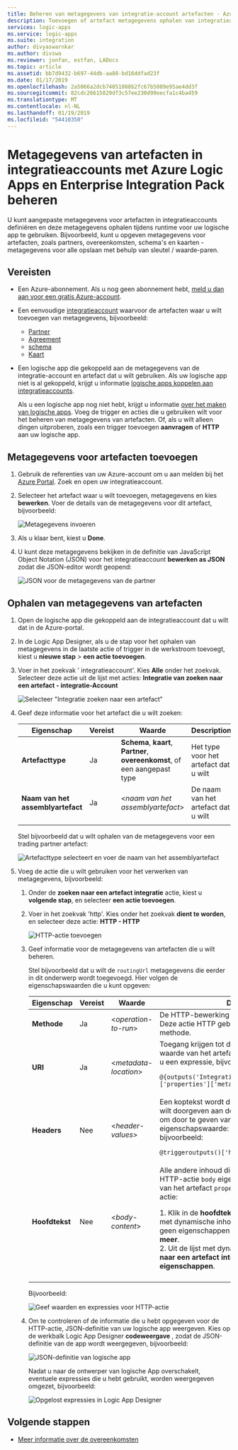 ```yaml
---
title: Beheren van metagegevens van integratie-account artefacten - Azure Logic Apps | Microsoft Docs
description: Toevoegen of artefact metagegevens ophalen van integratieaccounts in Azure Logic Apps met Enterprise Integration Pack
services: logic-apps
ms.service: logic-apps
ms.suite: integration
author: divyaswarnkar
ms.author: divswa
ms.reviewer: jonfan, estfan, LADocs
ms.topic: article
ms.assetid: bb7d9432-b697-44db-aa88-bd16ddfad23f
ms.date: 01/17/2019
ms.openlocfilehash: 2a5066a2dcb74051088b2fc67b5089e95ae4dd3f
ms.sourcegitcommit: 82cdc26615829df3c57ee230d99eecfa1c4ba459
ms.translationtype: MT
ms.contentlocale: nl-NL
ms.lasthandoff: 01/19/2019
ms.locfileid: "54410350"
---
```

# <a name="manage-artifact-metadata-in-integration-accounts-with-azure-logic-apps-and-enterprise-integration-pack"></a>Metagegevens van artefacten in integratieaccounts met Azure Logic Apps en Enterprise Integration Pack beheren

U kunt aangepaste metagegevens voor artefacten in integratieaccounts definiëren en deze metagegevens ophalen tijdens runtime voor uw logische app te gebruiken. Bijvoorbeeld, kunt u opgeven metagegevens voor artefacten, zoals partners, overeenkomsten, schema's en kaarten - metagegevens voor alle opslaan met behulp van sleutel / waarde-paren. 

## <a name="prerequisites"></a>Vereisten

* Een Azure-abonnement. Als u nog geen abonnement hebt, <a href="https://azure.microsoft.com/free/" target="_blank">meld u dan aan voor een gratis Azure-account</a>.

* Een eenvoudige [integratieaccount](../logic-apps/logic-apps-enterprise-integration-create-integration-account.md) waarvoor de artefacten waar u wilt toevoegen van metagegevens, bijvoorbeeld: 

  * [Partner](logic-apps-enterprise-integration-partners.md)
  * [Agreement](logic-apps-enterprise-integration-agreements.md)
  * [schema](logic-apps-enterprise-integration-schemas.md)
  * [Kaart](logic-apps-enterprise-integration-maps.md)

* Een logische app die gekoppeld aan de metagegevens van de integratie-account en artefact dat u wilt gebruiken. Als uw logische app niet is al gekoppeld, krijgt u informatie [logische apps koppelen aan integratieaccounts](logic-apps-enterprise-integration-create-integration-account.md#link-account). 

  Als u een logische app nog niet hebt, krijgt u informatie [over het maken van logische apps](../logic-apps/quickstart-create-first-logic-app-workflow.md). 
  Voeg de trigger en acties die u gebruiken wilt voor het beheren van metagegevens van artefacten. Of, als u wilt alleen dingen uitproberen, zoals een trigger toevoegen **aanvragen** of **HTTP** aan uw logische app.

## <a name="add-metadata-to-artifacts"></a>Metagegevens voor artefacten toevoegen

1. Gebruik de referenties van uw Azure-account om u aan melden bij het <a href="https://portal.azure.com" target="_blank">Azure Portal</a>. Zoek en open uw integratieaccount.

1. Selecteer het artefact waar u wilt toevoegen, metagegevens en kies **bewerken**. Voer de details van de metagegevens voor dit artefact, bijvoorbeeld:

   ![Metagegevens invoeren](media/logic-apps-enterprise-integration-metadata/add-partner-metadata.png)

1. Als u klaar bent, kiest u **Done**.

1. U kunt deze metagegevens bekijken in de definitie van JavaScript Object Notation (JSON) voor het integratieaccount **bewerken as JSON** zodat die JSON-editor wordt geopend: 

   ![JSON voor de metagegevens van de partner](media/logic-apps-enterprise-integration-metadata/partner-metadata.png)

## <a name="get-artifact-metadata"></a>Ophalen van metagegevens van artefacten

1. Open de logische app die gekoppeld aan de integratieaccount dat u wilt dat in de Azure-portal. 

1. In de Logic App Designer, als u de stap voor het ophalen van metagegevens in de laatste actie of trigger in de werkstroom toevoegt, kiest u **nieuwe stap** > **een actie toevoegen**. 

1. Voer in het zoekvak ' integratieaccount'. Kies **Alle** onder het zoekvak. Selecteer deze actie uit de lijst met acties: **Integratie van zoeken naar een artefact - integratie-Account**

   ![Selecteer "Integratie zoeken naar een artefact"](media/logic-apps-enterprise-integration-metadata/integration-account-artifact-lookup.png)

1. Geef deze informatie voor het artefact die u wilt zoeken:

   | Eigenschap | Vereist | Waarde | Description | 
   |----------|---------|-------|-------------| 
   | **Artefacttype** | Ja | **Schema**, **kaart**, **Partner**, **overeenkomst**, of een aangepast type | Het type voor het artefact dat u wilt | 
   | **Naam van het assemblyartefact** | Ja | <*naam van het assemblyartefact*> | De naam van het artefact dat u wilt | 
   ||| 

   Stel bijvoorbeeld dat u wilt ophalen van de metagegevens voor een trading partner artefact:

   ![Artefacttype selecteert en voer de naam van het assemblyartefact](media/logic-apps-enterprise-integration-metadata/artifact-lookup-information.png)

1. Voeg de actie die u wilt gebruiken voor het verwerken van metagegevens, bijvoorbeeld:

   1. Onder de **zoeken naar een artefact integratie** actie, kiest u **volgende stap**, en selecteer **een actie toevoegen**. 

   1. Voer in het zoekvak 'http'. Kies onder het zoekvak **dient te worden**, en selecteer deze actie: **HTTP - HTTP**

      ![HTTP-actie toevoegen](media/logic-apps-enterprise-integration-metadata/http-action.png)

   1. Geef informatie voor de metagegevens van artefacten die u wilt beheren. 

      Stel bijvoorbeeld dat u wilt de `routingUrl` metagegevens die eerder in dit onderwerp wordt toegevoegd. Hier volgen de eigenschapswaarden die u kunt opgeven: 

      | Eigenschap | Vereist | Waarde | Description | 
      |----------|----------|-------|-------------| 
      | **Methode** | Ja | <*operation-to-run*> | De HTTP-bewerking uit te voeren op het artefact. Deze actie HTTP gebruikt bijvoorbeeld de **ophalen** methode. | 
      | **URI** | Ja | <*metadata-location*> | Toegang krijgen tot de `routingUrl` metagegevens waarde van het artefact die u hebt opgehaald, kunt u een expressie, bijvoorbeeld: <p>`@{outputs('Integration_Account_Artifact_Lookup')['properties']['metadata']['routingUrl']}` | 
      | **Headers** | Nee | <*header-values*> | Een koptekst wordt de uitvoer van de trigger die u wilt doorgeven aan de HTTP-actie. Bijvoorbeeld, om door te geven van de trigger `headers` eigenschapswaarde: u kunt een expressie, bijvoorbeeld: <p>`@triggeroutputs()['headers']` | 
      | **Hoofdtekst** | Nee | <*body-content*> | Alle andere inhoud die u wilt doorgeven aan de HTTP-actie `body` eigenschap. In dit voorbeeld geeft van het artefact `properties` waarden in de HTTP-actie: <p>1. Klik in de **hoofdtekst** eigenschap, zodat de lijst met dynamische inhoud wordt weergegeven. Als er geen eigenschappen wordt weergegeven, kiest u **meer**. <br>2. Uit de lijst met dynamische inhoud, onder **zoeken naar een artefact integratie**, selecteer **eigenschappen**. | 
      |||| 

      Bijvoorbeeld:

      ![Geef waarden en expressies voor HTTP-actie](media/logic-apps-enterprise-integration-metadata/add-http-action-values.png)

   1. Om te controleren of de informatie die u hebt opgegeven voor de HTTP-actie, JSON-definitie van uw logische app weergeven. Kies op de werkbalk Logic App Designer **codeweergave** , zodat de JSON-definitie van de app wordt weergegeven, bijvoorbeeld:

      ![JSON-definitie van logische app](media/logic-apps-enterprise-integration-metadata/finished-logic-app-definition.png)

      Nadat u naar de ontwerper van logische App overschakelt, eventuele expressies die u hebt gebruikt, worden weergegeven omgezet, bijvoorbeeld:

      ![Opgelost expressies in Logic App Designer](media/logic-apps-enterprise-integration-metadata/resolved-expressions.png)

## <a name="next-steps"></a>Volgende stappen

* [Meer informatie over de overeenkomsten](logic-apps-enterprise-integration-agreements.md)
